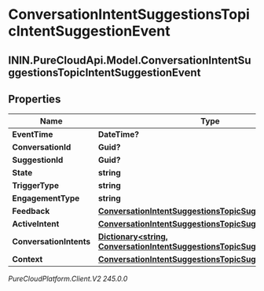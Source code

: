 # ConversationIntentSuggestionsTopicIntentSuggestionEvent

## ININ.PureCloudApi.Model.ConversationIntentSuggestionsTopicIntentSuggestionEvent

## Properties

|Name | Type | Description | Notes|
|------------ | ------------- | ------------- | -------------|
| **EventTime** | **DateTime?** |  | [optional] |
| **ConversationId** | **Guid?** |  | [optional] |
| **SuggestionId** | **Guid?** |  | [optional] |
| **State** | **string** |  | [optional] |
| **TriggerType** | **string** |  | [optional] |
| **EngagementType** | **string** |  | [optional] |
| **Feedback** | [**ConversationIntentSuggestionsTopicSuggestionFeedback**](ConversationIntentSuggestionsTopicSuggestionFeedback) |  | [optional] |
| **ActiveIntent** | [**ConversationIntentSuggestionsTopicSuggestedIntent**](ConversationIntentSuggestionsTopicSuggestedIntent) |  | [optional] |
| **ConversationIntents** | [**Dictionary&lt;string, ConversationIntentSuggestionsTopicSuggestedIntent&gt;**](ConversationIntentSuggestionsTopicSuggestedIntent) |  | [optional] |
| **Context** | [**ConversationIntentSuggestionsTopicSuggestionContext**](ConversationIntentSuggestionsTopicSuggestionContext) |  | [optional] |



_PureCloudPlatform.Client.V2 245.0.0_
